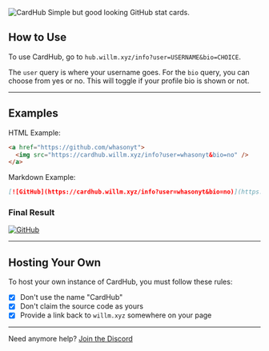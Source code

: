 ![CardHub](https://i.imgur.com/Ia5Itrk.png)
Simple but good looking GitHub stat cards.

## How to Use

To use CardHub, go to `hub.willm.xyz/info?user=USERNAME&bio=CHOICE`.

The `user` query is where your username goes. For the `bio` query, you can choose from yes or no. This will toggle if your profile bio is shown or not.

---

## Examples

HTML Example:

```html
<a href="https://github.com/whasonyt">
  <img src="https://cardhub.willm.xyz/info?user=whasonyt&bio=no" />
</a>
```

Markdown Example:

```md
[![GitHub](https://cardhub.willm.xyz/info?user=whasonyt&bio=no)](https://github.com/whasonyt)
```

### Final Result

[![GitHub](https://cardhub.willm.xyz/info?user=whasonyt&bio=no)](https://github.com/whasonyt)

---

## Hosting Your Own

To host your own instance of CardHub, you must follow these rules:

- [x] Don't use the name "CardHub"
- [x] Don't claim the source code as yours
- [x] Provide a link back to `willm.xyz` somewhere on your page

---

Need anymore help? [Join the Discord](https://willm.xyz/discord)
